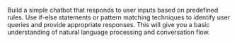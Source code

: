 Build a simple chatbot that responds to user inputs based on predefined rules. Use if-else statements or pattern matching techniques to identify user queries and provide appropriate
responses. This will give you a basic understanding of natural language processing and conversation flow.
